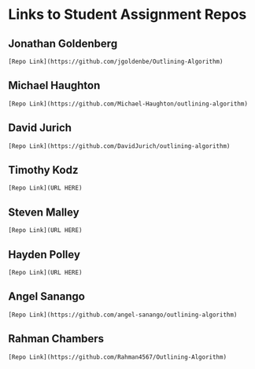 # Links to Student Assignment Repos

## Jonathan Goldenberg
`[Repo Link](https://github.com/jgoldenbe/Outlining-Algorithm)`

## Michael Haughton
`[Repo Link](https://github.com/Michael-Haughton/outlining-algorithm)`

## David Jurich
`[Repo Link](https://github.com/DavidJurich/outlining-algorithm)`

## Timothy Kodz
`[Repo Link](URL HERE)`

## Steven Malley
`[Repo Link](URL HERE)`

## Hayden Polley
`[Repo Link](URL HERE)`

## Angel Sanango

`[Repo Link](https://github.com/angel-sanango/outlining-algorithm)`

## Rahman Chambers
`[Repo Link](https://github.com/Rahman4567/Outlining-Algorithm)`
